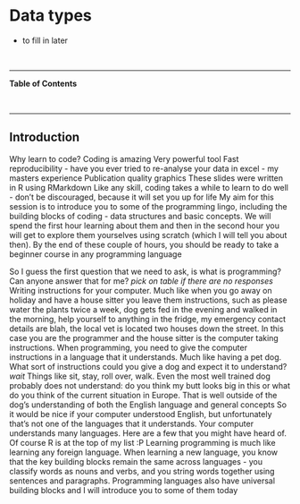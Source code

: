 Data types
==========

<!--sec data-title="Learning Objectives" data-id="obj" data-show=true data-collapse=false ces-->
-   to fill in later

<!--endsec-->
<br>

------------------------------------------------------------------------

**Table of Contents**

<!-- toc -->
<br>

------------------------------------------------------------------------

Introduction
------------

Why learn to code? Coding is amazing Very powerful tool Fast
reproducibility - have you ever tried to re-analyse your data in excel -
my masters experience Publication quality graphics These slides were
written in R using RMarkdown Like any skill, coding takes a while to
learn to do well - don’t be discouraged, because it will set you up for
life My aim for this session is to introduce you to some of the
programming lingo, including the building blocks of coding - data
structures and basic concepts. We will spend the first hour learning
about them and then in the second hour you will get to explore them
yourselves using scratch (which I will tell you about then). By the end
of these couple of hours, you should be ready to take a beginner course
in any programming language

So I guess the first question that we need to ask, is what is
programming? Can anyone answer that for me? *pick on table if there are
no responses* Writing instructions for your computer. Much like when you
go away on holiday and have a house sitter you leave them instructions,
such as please water the plants twice a week, dog gets fed in the
evening and walked in the morning, help yourself to anything in the
fridge, my emergency contact details are blah, the local vet is located
two houses down the street. In this case you are the programmer and the
house sitter is the computer taking instructions. When programming, you
need to give the computer instructions in a language that it
understands. Much like having a pet dog. What sort of instructions could
you give a dog and expect it to understand? *wait* Things like sit,
stay, roll over, walk. Even the most well trained dog probably does not
understand: do you think my butt looks big in this or what do you think
of the current situation in Europe. That is well outside of the dog’s
understanding of both the English language and general concepts So it
would be nice if your computer understood English, but unfortunately
that’s not one of the languages that it understands. Your computer
understands many languages. Here are a few that you might have heard of.
Of course R is at the top of my list :P Learning programming is much
like learning any foreign language. When learning a new language, you
know that the key building blocks remain the same across languages - you
classify words as nouns and verbs, and you string words together using
sentences and paragraphs. Programming languages also have universal
building blocks and I will introduce you to some of them today
